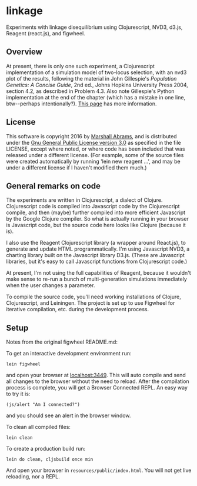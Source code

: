 # linkage

Experiments with linkage disequilibrium using Clojurescript, NVD3,
d3.js, Reagent (react.js), and figwheel.

## Overview

At present, there is only one such experiment, a Clojurescript
implementation of a simulation model of two-locus selection, with an
nvd3 plot of the results, following the material in John Gillespie's
*Population Genetics: A Concise Guide*, 2nd ed., Johns Hopkins
University Press 2004, section 4.2, as described in Problem 4.3.  Also
note Gillespie's Python implementation at the end of the chapter
(which has a mistake in one line, btw--perhaps intentionally?).
[This page](doc/TwoLocusGillespie42.md) has more information.

## License

This software is copyright 2016 by [Marshall
Abrams](http://members.logical.net/~marshall/), and is distributed
under the [Gnu General Public License version
3.0](http://www.gnu.org/copyleft/gpl.html) as specified in the file
LICENSE, except where noted, or where code has been included that was
released under a different license.  (For example, some of the source
files were created automatically by running 'lein new reagent ...', and
may be under a different license if I haven't modified them much.)

## General remarks on code

The experiments are written in Clojurescript, a dialect of Clojure.
Clojurescript code is compiled into Javascript code by the Clojurescript
compile, and then (maybe) further compiled into more efficient
Javascript by the Google Clojure compiler.  So what is actually running
in your browser is Javascript code, but the source code here looks like
Clojure (because it is).

I also use the Reagent Clojurescript library (a wrapper around
React.js), to generate and update HTML programmatically.  I'm using
Javascript NVD3, a charting library built on the Javascript library
D3.js.  (These are Javascript libraries, but it's easy to call
Javascript functions from Clojurescript code.)

At present, I'm not using the full capabilities of Reagent, because it
wouldn't make sense to re-run a bunch of multi-generation simulations
immediately when the user changes a parameter.

To compile the source code, you'll need working installations of
Clojure, Clojurescript, and Leiningen.  The project is set up to use
Figwheel for iterative compilation, etc. during the development process.

## Setup

Notes from the original figwheel README.md:

To get an interactive development environment run:

    lein figwheel

and open your browser at [localhost:3449](http://localhost:3449/).
This will auto compile and send all changes to the browser without the
need to reload. After the compilation process is complete, you will
get a Browser Connected REPL. An easy way to try it is:

    (js/alert "Am I connected?")

and you should see an alert in the browser window.

To clean all compiled files:

    lein clean

To create a production build run:

    lein do clean, cljsbuild once min

And open your browser in `resources/public/index.html`.
You will not get live reloading, nor a REPL.
